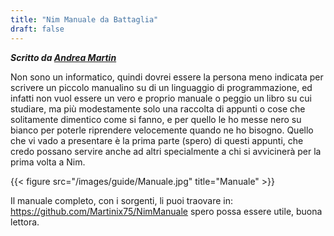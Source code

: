 ```yaml
---
title: "Nim Manuale da Battaglia"
draft: false
--- 
```

***Scritto da [Andrea Martin](https://sites.google.com/view/martinix/home)***  

Non sono un informatico, quindi dovrei essere la persona meno indicata per scrivere un piccolo manualino su di un linguaggio di programmazione, ed infatti non vuol essere un vero e proprio manuale o peggio un libro su cui studiare, ma più modestamente solo una raccolta di appunti o cose che solitamente dimentico come si fanno, e per quello le ho messe nero su bianco per poterle riprendere velocemente quando ne ho bisogno. Quello che vi vado a presentare è la prima parte (spero) di questi appunti, che credo possano servire anche ad altri specialmente a chi si avvicinerà per la prima volta a Nim. 

{{< figure src="/images/guide/Manuale.jpg" title="Manuale" >}}

Il manuale completo, con i sorgenti, li puoi traovare in: <https://github.com/Martinix75/NimManuale> spero possa essere utile, buona lettora.
